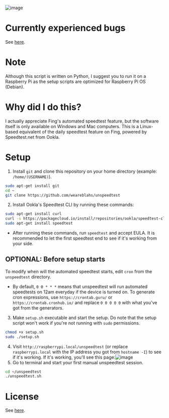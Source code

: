![image](https://github.com/weareblahs/unspeedtest/assets/37889443/faae9bfa-a247-42fb-b0f4-945ccb89a400)
# Currently experienced bugs
See [here](https://github.com/weareblahs/unspeedtest/blob/main/fixes.md).
# Note
Although this script is written on Python, I suggest you to run it on a Raspberry Pi as the setup scripts are optimized for Raspberry Pi OS (Debian).
# Why did I do this?
I actually appreciate Fing's automated speedtest feature, but the software itself is only available on Windows and Mac computers. This is a Linux-based equivalent of the daily speedtest feature on Fing, powered by Speedtest.net from Ookla.
# Setup
1. Install `git` and clone this repository on your home directory (example: `/home/(USERNAME)`).
```bash
sudo apt-get install git
cd ~
git clone https://github.com/weareblahs/unspeedtest
```
2. Install Ookla's Speedtest CLI by running these commands:
```bash
sudo apt-get install curl
curl -s https://packagecloud.io/install/repositories/ookla/speedtest-cli/script.deb.sh | sudo bash
sudo apt-get install speedtest
```
 - After running these commands, run `speedtest` and accept EULA. It is recommended to let the first speedtest end to see if it's working from your side.
## OPTIONAL: Before setup starts
To modify when will the automated speedtest starts, edit `cron` from the `unspeedtest` directory. 
 - By default, `0 0 * * *` means that unspeedtest will run automated speedtests on 12am everyday if the device is turned on. To generate cron expressions, use `https://crontab.guru/` or `https://crontab.cronhub.io/` and replace `0 0 0 0 0` with what you've got from the generators.
3. Make `setup.sh` executable and start the setup. Do note that the setup script won't work if you're not running with `sudo` permissions.
```bash
chmod +x setup.sh
sudo ./setup.sh
```
4. Visit `http://raspberrypi.local/unspeedtest` (or replace `raspberrypi.local` with the IP address you got from `hostname -I`) to see if it's working. If it's working, you'll see this page:![image](https://github.com/weareblahs/unspeedtest/assets/37889443/b4af3e59-0be9-4e46-8176-0e79bde65d39)
5. Go to terminal and start your first manual unspeedtest session.
```bash
cd ~/unspeedtest
./unspeedtest.sh
```

# License
See [here](https://github.com/weareblahs/unspeedtest/blob/main/LICENSE.md).
